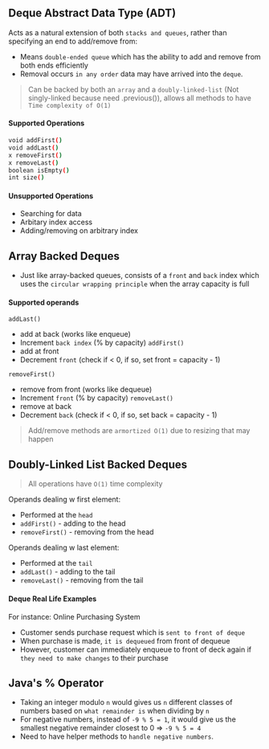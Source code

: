 ## Deque Abstract Data Type (ADT)
Acts as a natural extension of both `stacks and queues`, rather than specifying an end to add/remove from:
* Means `double-ended queue` which has the ability to add and remove from both ends efficiently
* Removal occurs `in any order` data may have arrived into the `deque`.
> Can be backed by both an `array` and a `doubly-linked-list` (Not singly-linked because need .previous()), allows all methods to have `Time complexity of O(1)`

#### Supported Operations
```sh
void addFirst()
void addLast()
x removeFirst()
x removeLast()
boolean isEmpty()
int size()
```
#### Unsupported Operations
* Searching for data
* Arbitary index access
* Adding/removing on arbitrary index

## Array Backed Deques
* Just like array-backed queues, consists of a `front` and `back` index which uses the `circular wrapping principle` when the array capacity is full
#### Supported operands
`addLast()` 
* add at back (works like enqueue)
* Increment `back index` (% by capacity)
`addFirst()`
* add at front 
* Decrement `front` (check if < 0, if so, set front = capacity - 1)

`removeFirst()` 
*  remove from front (works like dequeue)
*  Increment `front` (% by capacity)
`removeLast()`
* remove at back
* Decrement `back` (check if < 0, if so, set back = capacity - 1)
> Add/remove methods are `armortized O(1)` due to resizing that may happen

## Doubly-Linked List Backed Deques
> All operations have `O(1)` time complexity

Operands dealing w first element:
* Performed at the `head`
* `addFirst()` - adding to the head
* `removeFirst()` - removing from the head

Operands dealing w last element:
* Performed at the `tail`
* `addLast()` - adding to the tail
* `removeLast()` - removing from the tail

#### Deque Real Life Examples
For instance: Online Purchasing System
* Customer sends purchase request which is `sent to front of deque`
* When purchase is made, `it is dequeued` from front of dequeue
* However, customer can immediately enqueue to front of deck again if `they need to make changes` to their purchase

## Java's % Operator
* Taking an integer modulo `n` would gives us `n` different classes of numbers based on `what remainder is` when dividing by `n`
* For negative numbers, instead of `-9 % 5 = 1`, it would give us the smallest negative remainder closest to 0 => `-9 % 5 = 4`
* Need to have helper methods to `handle negative numbers`.
